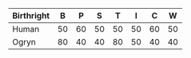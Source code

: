 
|Birthright |B |P |S |T |I |C |W |
|-------|----|----|----|---|--|--|--|
|Human | 50 | 60 | 50 | 50 | 50 | 60 | 50 |
|Ogryn | 80 | 40 | 40 | 80 | 50 | 40 | 40 |
